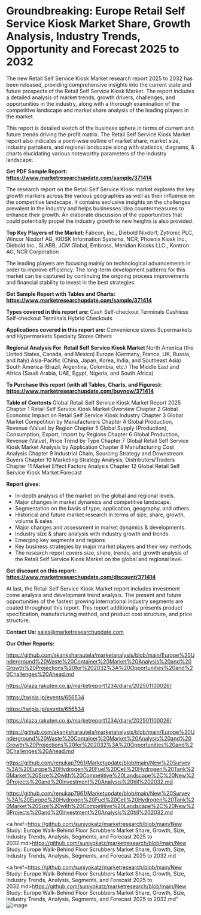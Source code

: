 # Groundbreaking: Europe Retail Self Service Kiosk Market Share, Growth Analysis, Industry Trends, Opportunity and Forecast 2025 to 2032

The new Retail Self Service Kiosk Market research report 2025 to 2032 has been released, providing comprehensive insights into the current state and future prospects of the Retail Self Service Kiosk Market. The report includes a detailed analysis of market trends, growth drivers, challenges, and opportunities in the industry, along with a thorough examination of the competitive landscape and market share analysis of the leading players in the market.

This report is detailed sketch of the business sphere in terms of current and future trends driving the profit matrix. The Retail Self Service Kiosk Market report also indicates a point-wise outline of market share, market size, industry partakers, and regional landscape along with statistics, diagrams, &amp; charts elucidating various noteworthy parameters of the industry landscape.

<strong><b>Get PDF Sample Report: <a href=https://www.marketresearchupdate.com/sample/371414>https://www.marketresearchupdate.com/sample/371414</a></b></strong>

The research report on the Retail Self Service Kiosk market explores the key growth markers across the various geographies as well as their influence on the competitive landscape. It contains exclusive insights on the challenges prevalent in the industry and helps businesses idea countermeasures to enhance their growth. An elaborate discussion of the opportunities that could potentially propel the industry growth to new heights is also provided.

<strong><b>Top Key Players of the Market:
</b></strong>Fabcon, Inc., Diebold Nixdorf, Zytronic PLC, Wincor Nixdorf AG, KIOSK Information Systems, NCR, Phoenix Kiosk Inc., Diebold Inc., SLABB, JCM Global, Embross, Meridian Kiosks LLC., Kontron AG, NCR Corporation<strong><b>
</b></strong>

The leading players are focusing mainly on technological advancements in order to improve efficiency. The long-term development patterns for this market can be captured by continuing the ongoing process improvements and financial stability to invest in the best strategies.

<strong><b>Get Sample Report with Tables and Charts: <a href=https://www.marketresearchupdate.com/sample/371414>https://www.marketresearchupdate.com/sample/371414</a></b></strong>

<strong><b>Types covered in this report are:
</b></strong>Cash Self-checkout Terminals
Cashless Self-checkout Terminals
Hybrid Checkouts<strong><b>
</b></strong>

<strong><b>Applications covered in this report are:
</b></strong>Convenience stores
Supermarkets and Hypermarkets
Specialty Stores
Others<strong><b>
</b></strong>

<strong><b>Regional Analysis For  Retail Self Service Kiosk Market</b></strong><strong><b>
</b></strong>North America (the United States, Canada, and Mexico)
Europe (Germany, France, UK, Russia, and Italy)
Asia-Pacific (China, Japan, Korea, India, and Southeast Asia)
South America (Brazil, Argentina, Colombia, etc.)
The Middle East and Africa (Saudi Arabia, UAE, Egypt, Nigeria, and South Africa)

<strong><b>To Purchase this report (with all Tables, Charts, and Figures): <a href=https://www.marketresearchupdate.com/buynow/371414>https://www.marketresearchupdate.com/buynow/371414</a></b></strong>

<strong><b>Table of Contents</b></strong><strong><b>
</b></strong>Global Retail Self Service Kiosk Market Report 2025
Chapter 1 Retail Self Service Kiosk Market Overview
Chapter 2 Global Economic Impact on Retail Self Service Kiosk Industry
Chapter 3 Global Market Competition by Manufacturers
Chapter 4 Global Production, Revenue (Value) by Region
Chapter 5 Global Supply (Production), Consumption, Export, Import by Regions
Chapter 6 Global Production, Revenue (Value), Price Trend by Type
Chapter 7 Global Retail Self Service Kiosk Market Analysis by Application
Chapter 8 Manufacturing Cost Analysis
Chapter 9 Industrial Chain, Sourcing Strategy and Downstream Buyers
Chapter 10 Marketing Strategy Analysis, Distributors/Traders
Chapter 11 Market Effect Factors Analysis
Chapter 12 Global Retail Self Service Kiosk Market Forecast

<strong><b>Report gives:</b></strong>

- In-depth analysis of the market on the global and regional levels.
- Major changes in market dynamics and competitive landscape.
- Segmentation on the basis of type, application, geography, and others.
- Historical and future market research in terms of size, share, growth, volume &amp; sales.
- Major changes and assessment in market dynamics &amp; developments.
- Industry size &amp; share analysis with industry growth and trends.
- Emerging key segments and regions
- Key business strategies by major market players and their key methods.
- The research report covers size, share, trends, and growth analysis of the Retail Self Service Kiosk Market on the global and regional level.

<strong><b>Get discount on this report: <a href=https://www.marketresearchupdate.com/discount/371414>https://www.marketresearchupdate.com/discount/371414</a></b></strong>

At last, the Retail Self Service Kiosk Market report includes investment come analysis and development trend analysis. The present and future opportunities of the fastest growing international industry segments are coated throughout this report. This report additionally presents product specification, manufacturing method, and product cost structure, and price structure.

<strong><b>Contact Us:
</b></strong>sales@marketresearchupdate.com

<strong>Our Other Reports:</strong>

<a href=https://github.com/akanksharautela/marketanalysis/blob/main/Europe%20Underground%20Waste%20Container%20Market%20Analysis%20and%20Growth%20Projections%20for%202032%3A%20Opportunities%20and%20Challenges%20Ahead.md>https://github.com/akanksharautela/marketanalysis/blob/main/Europe%20Underground%20Waste%20Container%20Market%20Analysis%20and%20Growth%20Projections%20for%202032%3A%20Opportunities%20and%20Challenges%20Ahead.md</a>

<a href=https://plaza.rakuten.co.jp/marketreport1234/diary/202501100026/>https://plaza.rakuten.co.jp/marketreport1234/diary/202501100026/</a>

<a href=https://twipla.jp/events/656534>https://twipla.jp/events/656534</a>

<a href=https://twipla.jp/events/656534>https://twipla.jp/events/656534</a>

<a href=https://plaza.rakuten.co.jp/marketreport1234/diary/202501100026/>https://plaza.rakuten.co.jp/marketreport1234/diary/202501100026/</a>

<a href=https://github.com/akanksharautela/marketanalysis/blob/main/Europe%20Underground%20Waste%20Container%20Market%20Analysis%20and%20Growth%20Projections%20for%202032%3A%20Opportunities%20and%20Challenges%20Ahead.md>https://github.com/akanksharautela/marketanalysis/blob/main/Europe%20Underground%20Waste%20Container%20Market%20Analysis%20and%20Growth%20Projections%20for%202032%3A%20Opportunities%20and%20Challenges%20Ahead.md</a>

<a href=https://github.com/renukap7961/Marketupdate/blob/main/New%20Survey%3A%20Europe%20Hydrogen%20Fuel%20Cell%20Hydrogen%20Tank%20Market%20Size%20with%20Competitive%20Landscape%2C%20New%20Projects%20and%20Investment%20Analysis%20till%202032.md>https://github.com/renukap7961/Marketupdate/blob/main/New%20Survey%3A%20Europe%20Hydrogen%20Fuel%20Cell%20Hydrogen%20Tank%20Market%20Size%20with%20Competitive%20Landscape%2C%20New%20Projects%20and%20Investment%20Analysis%20till%202032.md</a>

<a href=https://github.com/renukap7961/Marketupdate/blob/main/New%20Survey%3A%20Europe%20Hydrogen%20Fuel%20Cell%20Hydrogen%20Tank%20Market%20Size%20with%20Competitive%20Landscape%2C%20New%20Projects%20and%20Investment%20Analysis%20till%202032.md>https://github.com/renukap7961/Marketupdate/blob/main/New%20Survey%3A%20Europe%20Hydrogen%20Fuel%20Cell%20Hydrogen%20Tank%20Market%20Size%20with%20Competitive%20Landscape%2C%20New%20Projects%20and%20Investment%20Analysis%20till%202032.md</a>

<a href=https://github.com/suniyokatz/marketresearch/blob/main/New Study: Europe Walk-Behind Floor Scrubbers Market Share, Growth, Size, Industry Trends, Analysis, Segments, and Forecast 2025 to 2032.md>https://github.com/suniyokatz/marketresearch/blob/main/New Study: Europe Walk-Behind Floor Scrubbers Market Share, Growth, Size, Industry Trends, Analysis, Segments, and Forecast 2025 to 2032.md</a>

<a href=https://github.com/suniyokatz/marketresearch/blob/main/New Study: Europe Walk-Behind Floor Scrubbers Market Share, Growth, Size, Industry Trends, Analysis, Segments, and Forecast 2025 to 2032.md>https://github.com/suniyokatz/marketresearch/blob/main/New Study: Europe Walk-Behind Floor Scrubbers Market Share, Growth, Size, Industry Trends, Analysis, Segments, and Forecast 2025 to 2032.md</a>"
![image](https://github.com/user-attachments/assets/19530bdd-897b-4b83-937c-d626960d73c9)
